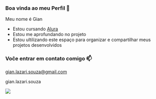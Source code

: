 ### Boa vinda ao meu Perfil 🖤

Meu nome é Gian 

- Estou cursando [Alura](https://www.alura.com.br)
- Estou me aprofundando no projeto
- Estou ultilizando este espaço para organizar e compartilhar meus projetos desenvolvidos

 ### Voĉe entrar em contato comigo 📫

 gian.lazari.souza@gmail.com
 
 gian.lazari.souza

![](https://media1.tenor.com/m/1SDTHgTkXP4AAAAd/vae.gif)

